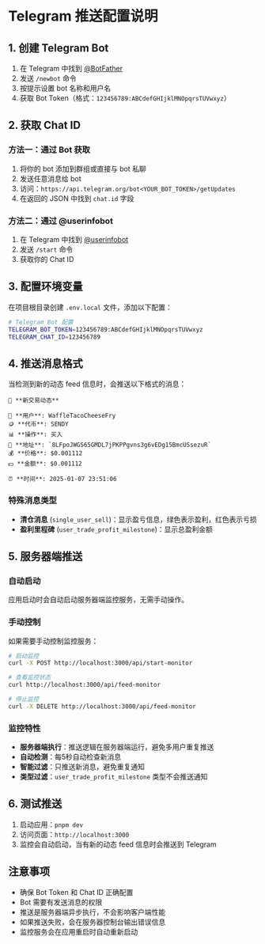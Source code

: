 # Telegram 推送配置说明

## 1. 创建 Telegram Bot

1. 在 Telegram 中找到 [@BotFather](https://t.me/botfather)
2. 发送 `/newbot` 命令
3. 按提示设置 bot 名称和用户名
4. 获取 Bot Token（格式：`123456789:ABCdefGHIjklMNOpqrsTUVwxyz`）

## 2. 获取 Chat ID

### 方法一：通过 Bot 获取
1. 将你的 bot 添加到群组或直接与 bot 私聊
2. 发送任意消息给 bot
3. 访问：`https://api.telegram.org/bot<YOUR_BOT_TOKEN>/getUpdates`
4. 在返回的 JSON 中找到 `chat.id` 字段

### 方法二：通过 @userinfobot
1. 在 Telegram 中找到 [@userinfobot](https://t.me/userinfobot)
2. 发送 `/start` 命令
3. 获取你的 Chat ID

## 3. 配置环境变量

在项目根目录创建 `.env.local` 文件，添加以下配置：

```bash
# Telegram Bot 配置
TELEGRAM_BOT_TOKEN=123456789:ABCdefGHIjklMNOpqrsTUVwxyz
TELEGRAM_CHAT_ID=123456789
```

## 4. 推送消息格式

当检测到新的动态 feed 信息时，会推送以下格式的消息：

```
🚀 **新交易动态**

👤 **用户**: WaffleTacoCheeseFry
🪙 **代币**: SENDY
📊 **操作**: 买入
📍 **地址**: `8LFpoJWGS65GMDL7jPKPPgvns3g6vEDg15BmcUSsezuR`
💰 **价格**: $0.001112
💵 **金额**: $0.001112

⏰ **时间**: 2025-01-07 23:51:06
```

### 特殊消息类型

- **清仓消息** (`single_user_sell`)：显示盈亏信息，绿色表示盈利，红色表示亏损
- **盈利里程碑** (`user_trade_profit_milestone`)：显示总盈利金额

## 5. 服务器端推送

### 自动启动
应用启动时会自动启动服务器端监控服务，无需手动操作。

### 手动控制
如果需要手动控制监控服务：

```bash
# 启动监控
curl -X POST http://localhost:3000/api/start-monitor

# 查看监控状态
curl http://localhost:3000/api/feed-monitor

# 停止监控
curl -X DELETE http://localhost:3000/api/feed-monitor
```

### 监控特性
- **服务器端执行**：推送逻辑在服务器端运行，避免多用户重复推送
- **自动检测**：每5秒自动检查新消息
- **智能过滤**：只推送新消息，避免重复通知
- **类型过滤**：`user_trade_profit_milestone` 类型不会推送通知

## 6. 测试推送

1. 启动应用：`pnpm dev`
2. 访问页面：`http://localhost:3000`
3. 监控会自动启动，当有新的动态 feed 信息时会推送到 Telegram

## 注意事项

- 确保 Bot Token 和 Chat ID 正确配置
- Bot 需要有发送消息的权限
- 推送是服务器端异步执行，不会影响客户端性能
- 如果推送失败，会在服务器控制台输出错误信息
- 监控服务会在应用重启时自动重新启动
